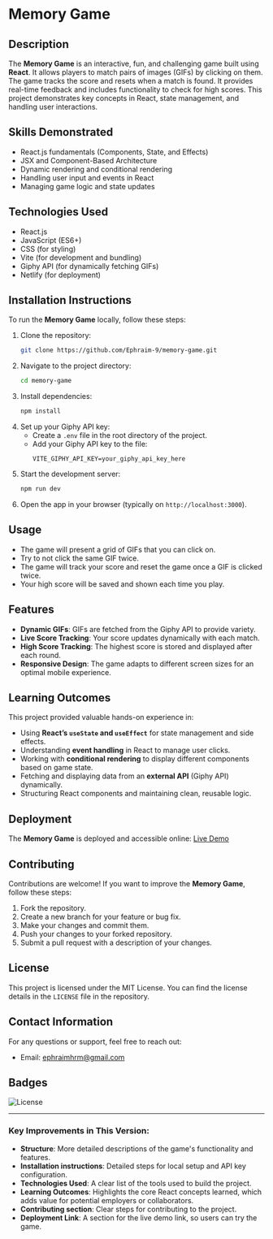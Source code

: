# Memory Game

## Description

The **Memory Game** is an interactive, fun, and challenging game built using **React**. It allows players to match pairs of images (GIFs) by clicking on them. The game tracks the score and resets when a match is found. It provides real-time feedback and includes functionality to check for high scores. This project demonstrates key concepts in React, state management, and handling user interactions.

## Skills Demonstrated

- React.js fundamentals (Components, State, and Effects)
- JSX and Component-Based Architecture
- Dynamic rendering and conditional rendering
- Handling user input and events in React
- Managing game logic and state updates

## Technologies Used

- React.js
- JavaScript (ES6+)
- CSS (for styling)
- Vite (for development and bundling)
- Giphy API (for dynamically fetching GIFs)
- Netlify (for deployment)

## Installation Instructions

To run the **Memory Game** locally, follow these steps:

1. Clone the repository:
   ```bash
   git clone https://github.com/Ephraim-9/memory-game.git
   ```
2. Navigate to the project directory:
   ```bash
   cd memory-game
   ```
3. Install dependencies:
   ```bash
   npm install
   ```
4. Set up your Giphy API key:
   - Create a `.env` file in the root directory of the project.
   - Add your Giphy API key to the file:
     ```
     VITE_GIPHY_API_KEY=your_giphy_api_key_here
     ```
5. Start the development server:
   ```bash
   npm run dev
   ```
6. Open the app in your browser (typically on `http://localhost:3000`).

## Usage

- The game will present a grid of GIFs that you can click on.
- Try to not click the same GIF twice.
- The game will track your score and reset the game once a GIF is clicked twice.
- Your high score will be saved and shown each time you play.

## Features

- **Dynamic GIFs**: GIFs are fetched from the Giphy API to provide variety.
- **Live Score Tracking**: Your score updates dynamically with each match.
- **High Score Tracking**: The highest score is stored and displayed after each round.
- **Responsive Design**: The game adapts to different screen sizes for an optimal mobile experience.

## Learning Outcomes

This project provided valuable hands-on experience in:

- Using **React’s `useState` and `useEffect`** for state management and side effects.
- Understanding **event handling** in React to manage user clicks.
- Working with **conditional rendering** to display different components based on game state.
- Fetching and displaying data from an **external API** (Giphy API) dynamically.
- Structuring React components and maintaining clean, reusable logic.

## Deployment

The **Memory Game** is deployed and accessible online:
[Live Demo](https://ephraim-9memory-game.netlify.app/)

## Contributing

Contributions are welcome! If you want to improve the **Memory Game**, follow these steps:

1. Fork the repository.
2. Create a new branch for your feature or bug fix.
3. Make your changes and commit them.
4. Push your changes to your forked repository.
5. Submit a pull request with a description of your changes.

## License

This project is licensed under the MIT License. You can find the license details in the `LICENSE` file in the repository.

## Contact Information

For any questions or support, feel free to reach out:

- Email: [ephraimhrm@gmail.com](mailto:ephraimhrm@gmail.com)

## Badges

![License](https://img.shields.io/badge/license-MIT-blue.svg)

---

### **Key Improvements in This Version:**

- **Structure**: More detailed descriptions of the game's functionality and features.
- **Installation instructions**: Detailed steps for local setup and API key configuration.
- **Technologies Used**: A clear list of the tools used to build the project.
- **Learning Outcomes**: Highlights the core React concepts learned, which adds value for potential employers or collaborators.
- **Contributing section**: Clear steps for contributing to the project.
- **Deployment Link**: A section for the live demo link, so users can try the game.
